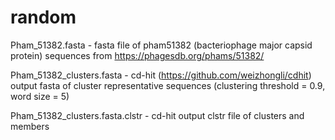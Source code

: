 # random

Pham_51382.fasta - fasta file of pham51382 (bacteriophage major capsid protein) sequences from https://phagesdb.org/phams/51382/

Pham_51382_clusters.fasta - cd-hit (https://github.com/weizhongli/cdhit) output fasta of cluster representative sequences (clustering threshold = 0.9, word size = 5)

Pham_51382_clusters.fasta.clstr - cd-hit output clstr file of clusters and members
